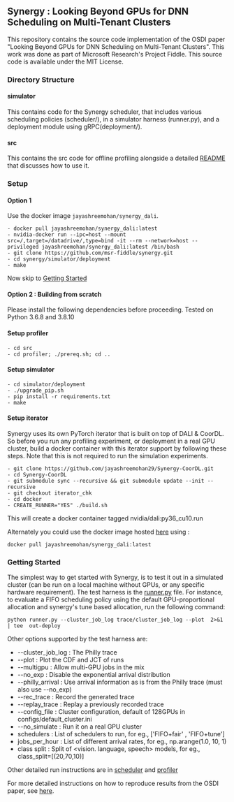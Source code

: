 ## Synergy :  Looking Beyond GPUs for DNN Scheduling on Multi-Tenant Clusters

This repository contains the source code implementation of the OSDI paper "Looking Beyond GPUs for DNN Scheduling on Multi-Tenant Clusters". This work was done as part of Microsoft Research's Project Fiddle. This source code is available under the MIT License.

### Directory Structure

#### simulator
This contains code for the Synergy scheduler, that includes various scheduling policies (scheduler/), in a simulator harness (runner.py), and a deployment module using gRPC(deployment/).

#### src
This contains the src code for offline profiling alongside a detailed [README](README-offline-profiler.md) that discusses how to use it.

### Setup

#### Option 1

Use the docker image `jayashreemohan/synergy_dali`.
```
- docker pull jayashreemohan/synergy_dali:latest
- nvidia-docker run --ipc=host --mount src=/,target=/datadrive/,type=bind -it --rm --network=host --privileged jayashreemohan/synergy_dali:latest /bin/bash
- git clone https://github.com/msr-fiddle/synergy.git
- cd synergy/simulator/deployment
- make
```
Now skip to [Getting Started](README.md#getting-started)

#### Option 2 :  Building from scratch
Please install the following dependencies before proceeding. Tested on Python 3.6.8 and 3.8.10

#### Setup profiler
```
- cd src
- cd profiler; ./prereq.sh; cd ..
```

#### Setup simulator
```
- cd simulator/deployment
- ./upgrade_pip.sh
- pip install -r requirements.txt
- make
```

#### Setup iterator
Synergy uses its own PyTorch iterator that is built on top of DALI & CoorDL. So before you run any profiling experiment, or deployment in a real GPU cluster,  build a docker container with this iterator support by following these steps. Note that this is not required to run the simulation experiments.
```
- git clone https://github.com/jayashreemohan29/Synergy-CoorDL.git
- cd Synergy-CoorDL
- git submodule sync --recursive && git submodule update --init --recursive
- git checkout iterator_chk
- cd docker
- CREATE_RUNNER="YES" ./build.sh
```
 This will create a docker container tagged nvidia/dali:py36_cu10.run

Alternately you could use the docker image hosted [here](https://hub.docker.com/repository/docker/jayashreemohan/synergy_dali) using :
```
docker pull jayashreemohan/synergy_dali:latest
```

### Getting Started
The simplest way to get started with Synergy, is to test it out in a simulated cluster (can be run on a local machine without GPUs, or any specific hardware requirement). The test harness is the [runner.py](simulator/runner.py) file. For instance, to evaluate a FIFO scheduling policy using the default GPU-proportional allocation and synergy's tune based allocation, run the following command:

```
python runner.py --cluster_job_log trace/cluster_job_log --plot  2>&1 | tee  out-deploy
```

Other options supported by the test harness are:

* --cluster_job_log : The Philly trace
* --plot : Plot the CDF and JCT of runs
* --multigpu : Allow multi-GPU jobs in the mix
* --no_exp :  Disable the exponential arrival distribution
* --philly_arrival : Use arrival information as is from the Philly trace (must also use --no_exp)
* --rec_trace : Record the generated trace
* --replay_trace : Replay a previously recorded trace
* --config_file : Cluster configuration, default of 128GPUs in configs/default_cluster.ini
* --no_simulate : Run it on a real GPU cluster
* schedulers : List of schedulers to run, for eg., ['FIFO+fair' , 'FIFO+tune']
* jobs_per_hour : List of different arrival rates, for eg., np.arange(1.0, 10, 1)
* class split : Split of <vision. language, speech> models, for eg., class_split=[(20,70,10)]


Other detailed run instructions are in [scheduler](simulator/README.md) and [profiler](README-offline-profiler.md)

For more detailed instructions on how to reproduce results from the OSDI paper, see [here](ae-readme.md).
